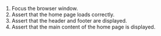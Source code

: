 1. Focus the browser window.
2. Assert that the home page loads correctly.
3. Assert that the header and footer are displayed.
4. Assert that the main content of the home page is displayed.